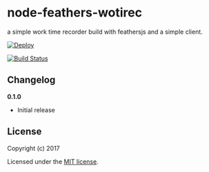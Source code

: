 # node-feathers-wotirec

a simple work time recorder build with feathersjs and a simple client.

[![Deploy](https://www.herokucdn.com/deploy/button.svg)](https://heroku.com/deploy?template=https://github.com/naxmefy/node-feathers-wotirec)

[![Build Status](https://travis-ci.org/naxmefy/node-feathers-wotirec.svg?branch=master)](https://travis-ci.org/naxmefy/node-feathers-wotirec)

## Changelog

__0.1.0__

- Initial release

## License

Copyright (c) 2017

Licensed under the [MIT license](LICENSE).
